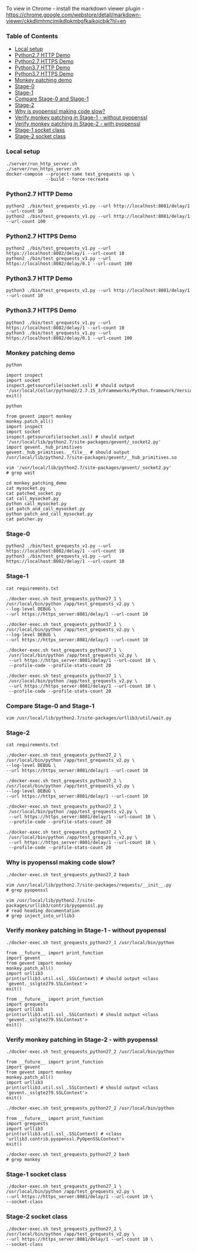 To view in Chrome - install the markdown viewer plugin - https://chrome.google.com/webstore/detail/markdown-viewer/ckkdlimhmcjmikdlpkmbgfkaikojcbjk?hl=en


### Table of Contents

* [Local setup](#local-setup)
* [Python2.7 HTTP Demo](#python27-http-demo)
* [Python2.7 HTTPS Demo](#python27-https-demo)
* [Python3.7 HTTP Demo](#python37-http-demo)
* [Python3.7 HTTPS Demo](#python37-https-demo)
* [Monkey patching demo](#monkey-patching-demo)
* [Stage-0](#stage-0)
* [Stage-1](#stage-1)
* [Compare Stage-0 and Stage-1](#compare-stage-0-and-stage-1)
* [Stage-2](#stage-2)
* [Why is pyopenssl making code slow?](#why-is-pyopenssl-making-code-slow)
* [Verify monkey patching in Stage-1 - without pyopenssl](#verify-monkey-patching-in-stage-1---without-pyopenssl)
* [Verify monkey patching in Stage-2 - with pyopenssl](#verify-monkey-patching-in-stage-2---with-pyopenssl)
* [Stage-1 socket class](#stage-1-socket-class)
* [Stage-2 socket class](#stage-2-socket-class)

### Local setup

```shell
./server/run_http_server.sh
./server/run_https_server.sh
docker-compose --project-name test_grequests up \
               --build --force-recreate
```

### Python2.7 HTTP Demo

```shell
python2 ./bin/test_grequests_v1.py --url http://localhost:8081/delay/1 --url-count 10
python2 ./bin/test_grequests_v1.py --url http://localhost:8081/delay/1 --url-count 100
```

### Python2.7 HTTPS Demo

```shell
python2 ./bin/test_grequests_v1.py --url https://localhost:8082/delay/1 --url-count 10
python2 ./bin/test_grequests_v1.py --url https://localhost:8082/delay/0.1 --url-count 100
```

### Python3.7 HTTP Demo

```shell
python3 ./bin/test_grequests_v1.py --url http://localhost:8081/delay/1 --url-count 10
```

### Python3.7 HTTPS Demo

```shell
python3 ./bin/test_grequests_v1.py --url https://localhost:8082/delay/1 --url-count 10
python3 ./bin/test_grequests_v1.py --url https://localhost:8082/delay/0.1 --url-count 100
```

### Monkey patching demo

```
python

import inspect
import socket
inspect.getsourcefile(socket.ssl) # should output '/usr/local/Cellar/python@2/2.7.15_3/Frameworks/Python.framework/Versions/2.7/lib/python2.7/socket.py'
exit()

python

from gevent import monkey
monkey.patch_all()
import inspect
import socket
inspect.getsourcefile(socket.ssl) # should output '/usr/local/lib/python2.7/site-packages/gevent/_socket2.py'
import gevent._hub_primitives
gevent._hub_primitives.__file__ # should output /usr/local/lib/python2.7/site-packages/gevent/__hub_primitives.so

vim '/usr/local/lib/python2.7/site-packages/gevent/_socket2.py'
# grep wait
```

```
cd monkey_patching_demo
cat mysocket.py
cat patched_socket.py
cat call_mysocket.py
python call_mysocket.py
cat patch_and_call_mysocket.py
python patch_and_call_mysocket.py
cat patcher.py
```

### Stage-0

```shell
python2 ./bin/test_grequests_v1.py --url https://localhost:8082/delay/1 --url-count 10
python3 ./bin/test_grequests_v1.py --url https://localhost:8082/delay/1 --url-count 10
```

### Stage-1

```shell
cat requirements.txt

./docker-exec.sh test_grequests_python27_1 \
/usr/local/bin/python /app/test_grequests_v2.py \
--log-level DEBUG \
--url https://https_server:8081/delay/1 --url-count 10

./docker-exec.sh test_grequests_python37_1 \
/usr/local/bin/python /app/test_grequests_v2.py \
--log-level DEBUG \
--url https://https_server:8081/delay/1 --url-count 10

./docker-exec.sh test_grequests_python27_1 \
 /usr/local/bin/python /app/test_grequests_v2.py \
 --url https://https_server:8081/delay/1 --url-count 10 \
 --profile-code --profile-stats-count 20

./docker-exec.sh test_grequests_python37_1 \
 /usr/local/bin/python /app/test_grequests_v2.py \
 --url https://https_server:8081/delay/1 --url-count 10 \
 --profile-code --profile-stats-count 20
```

### Compare Stage-0 and Stage-1

```
vim /usr/local/lib/python2.7/site-packages/urllib3/util/wait.py
```

### Stage-2

```shell
cat requirements.txt

./docker-exec.sh test_grequests_python27_2 \
/usr/local/bin/python /app/test_grequests_v2.py \
--log-level DEBUG \
--url https://https_server:8081/delay/1 --url-count 10

./docker-exec.sh test_grequests_python37_2 \
/usr/local/bin/python /app/test_grequests_v2.py \
--log-level DEBUG \
--url https://https_server:8081/delay/1 --url-count 10

./docker-exec.sh test_grequests_python27_2 \
 /usr/local/bin/python /app/test_grequests_v2.py \
 --url https://https_server:8081/delay/1 --url-count 10 \
 --profile-code --profile-stats-count 20

./docker-exec.sh test_grequests_python37_2 \
 /usr/local/bin/python /app/test_grequests_v2.py \
 --url https://https_server:8081/delay/1 --url-count 10 \
 --profile-code --profile-stats-count 20
```

### Why is pyopenssl making code slow?

```shell
./docker-exec.sh test_grequests_python27_2 bash

vim /usr/local/lib/python2.7/site-packages/requests/__init__.py
# grep pyopenssl

vim /usr/local/lib/python2.7/site-packages/urllib3/contrib/pyopenssl.py
# read heading documentation
# grep inject_into_urllib3
```

 ### Verify monkey patching in Stage-1 - without pyopenssl

```shell
./docker-exec.sh test_grequests_python27_1 /usr/local/bin/python

from __future__ import print_function
import gevent
from gevent import monkey
monkey.patch_all()
import urllib3
print(urllib3.util.ssl_.SSLContext) # should output <class 'gevent._sslgte279.SSLContext'>
exit()

from __future__ import print_function
import grequests
import urllib3
print(urllib3.util.ssl_.SSLContext) # should output <class 'gevent._sslgte279.SSLContext'>
exit()
```

### Verify monkey patching in Stage-2 - with pyopenssl

```shell
./docker-exec.sh test_grequests_python27_2 /usr/local/bin/python

from __future__ import print_function
import gevent
from gevent import monkey
monkey.patch_all()
import urllib3
print(urllib3.util.ssl_.SSLContext) # should output <class 'gevent._sslgte279.SSLContext'>
exit()

./docker-exec.sh test_grequests_python27_2 /usr/local/bin/python

from __future__ import print_function
import grequests
import urllib3
print(urllib3.util.ssl_.SSLContext) # <class 'urllib3.contrib.pyopenssl.PyOpenSSLContext'>
exit()

./docker-exec.sh test_grequests_python27_2 bash
# grep monkey
```

### Stage-1 socket class

```shell
./docker-exec.sh test_grequests_python27_1 \
/usr/local/bin/python /app/test_grequests_v2.py \
--url https://https_server:8081/delay/1 --url-count 10 \
--socket-class
```

### Stage-2 socket class

```shell
./docker-exec.sh test_grequests_python27_2 \
/usr/local/bin/python /app/test_grequests_v2.py \
--url https://https_server:8081/delay/1 --url-count 10 \
--socket-class
```

